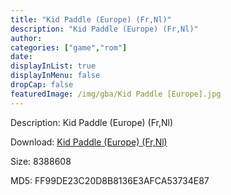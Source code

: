 ```yaml
---
title: "Kid Paddle (Europe) (Fr,Nl)"
description: "Kid Paddle (Europe) (Fr,Nl)"
author: 
categories: ["game","rom"]
date: 
displayInList: true
displayInMenu: false
dropCap: false
featuredImage: /img/gba/Kid Paddle [Europe].jpg
---
```


Description: Kid Paddle (Europe) (Fr,Nl)

Download: <a style="text-decoration:underline;" href="https://mega.nz/#!KfJAUIwJ!an2JHwbZC5Z0f8I-wIZvXWH3Ag8v-UGf3pubHl_b-To" target = "_blank" rel = "nofollow" > Kid Paddle (Europe) (Fr,Nl)</a>

Size: 8388608

MD5: FF99DE23C20D8B8136E3AFCA53734E87


